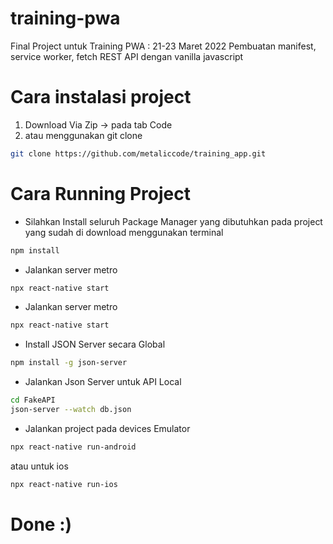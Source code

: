 # training-pwa
Final Project untuk Training PWA : 21-23 Maret 2022
Pembuatan manifest, service worker, fetch REST API dengan vanilla javascript

# Cara instalasi project 
1. Download Via Zip -> pada tab Code 
2. atau menggunakan git clone
```bash
git clone https://github.com/metaliccode/training_app.git
```
# Cara Running Project
- Silahkan Install seluruh Package Manager yang dibutuhkan pada project yang sudah di download menggunakan terminal
```bash
npm install 
```
- Jalankan server metro 
```bash
npx react-native start
```
- Jalankan server metro 
```bash
npx react-native start
```
- Install JSON Server secara Global
```bash
npm install -g json-server
```
- Jalankan Json Server untuk API Local 
```bash
cd FakeAPI
json-server --watch db.json
```
- Jalankan project pada devices Emulator
```bash
npx react-native run-android
```
atau untuk ios
```bash
npx react-native run-ios
```

# Done :)



